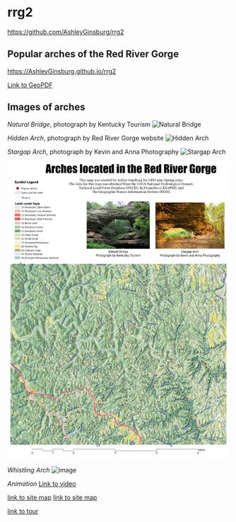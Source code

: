 # rrg2
https://github.com/AshleyGinsburg/rrg2
## Popular arches of the Red River Gorge

https://AshleyGinsburg.github.io/rrg2

[Link to GeoPDF](basemap/rrg-arches.pdf)

## Images of arches 

*Natural Bridge*, photograph by Kentucky Tourism 
![Natural Bridge](https://cdn1.creativecirclemedia.com/kentuckytoday/original/20191016-125235-Natural%20Bridge.jpg)


*Hidden Arch*, photograph by Red River Gorge website
![Hidden Arch](https://toredrivergorge.files.wordpress.com/2011/02/hidden-arch-2.jpg)

*Stargap Arch*, photograph by Kevin and Anna Photography 
![Stargap Arch](https://i2.wp.com/kevinandannaweddings.com/wp-content/uploads/2017/05/Star-Gap-Arch-Red-River-Gorge-Engagement-Session-013.jpg?resize=1080%2C722)

![image of basemap](rrg.jpg)

*Whistling Arch*
![image](https://user-images.githubusercontent.com/78050242/116144004-cf262700-a6a9-11eb-9121-eead76d82c85.png)

*Animation*
[Link to video](WhistlingArchAnimation.gif)

[link to site map](sitemap/index.html)
[link to site map](https://api.mapbox.com/styles/v1/ashley-ginsburg/cko9112zn16c517p7afqpg1gi.html?fresh=true&title=view&access_token=pk.eyJ1IjoiYXNobGV5LWdpbnNidXJnIiwiYSI6ImNrbmVvZDhyZzAwczIycHA1cTQ5ODJ1eTcifQ.KNkLfexJ4_dA3feOCni1aw)

[link to tour](https://cesium.com/ion/stories/viewer/?id=ca167632-c74f-4a1a-800d-042c7724ef3b)